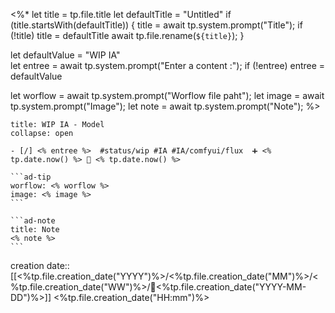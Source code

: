 <%*
  let title = tp.file.title
  let defaultTitle = "Untitled"
  if (title.startsWith(defaultTitle)) {
    title = await tp.system.prompt("Title");
    if (!title) title = defaultTitle
    await tp.file.rename(`${title}`);
  } 

let defaultValue = "WIP IA"  
let entree = await tp.system.prompt("Enter a content :");
if (!entree) entree = defaultValue

let worflow = await tp.system.prompt("Worflow file paht");
let image = await tp.system.prompt("Image");
let note = await tp.system.prompt("Note");
%>
`````ad-example
title: WIP IA - Model
collapse: open

- [/] <% entree %>  #status/wip #IA #IA/comfyui/flux  ➕ <% tp.date.now() %> 🛫 <% tp.date.now() %>

```ad-tip
worflow: <% worflow %> 
image: <% image %> 
```

```ad-note
title: Note
<% note %> 
```

`````

creation date:: [[<%tp.file.creation_date("YYYY")%>/<%tp.file.creation_date("MM")%>/<%tp.file.creation_date("WW")%>/📒<%tp.file.creation_date("YYYY-MM-DD")%>]]  <%tp.file.creation_date("HH:mm")%>